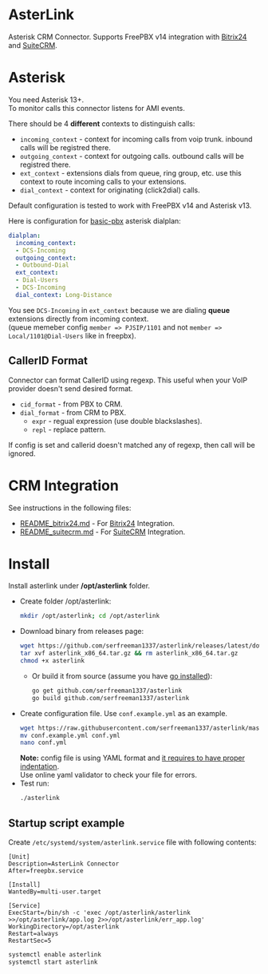 # AsterLink
Asterisk CRM Connector. 
Supports FreePBX v14 integration with [Bitrix24](https://github.com/serfreeman1337/asterlink/blob/master/README_bitrix24.md) and [SuiteCRM](https://github.com/serfreeman1337/asterlink/blob/master/README_suitecrm.md).

# Asterisk
You need Asterisk 13+.  
To monitor calls this connector listens for AMI events.

There should be 4 **different** contexts to distinguish calls:
* `incoming_context` - context for incoming calls from voip trunk. inbound calls will be registred there.
* `outgoing_context` - context for outgoing calls. outbound calls will be registred there.
* `ext_context` - extensions dials from queue, ring group, etc. use this context to route incoming calls to your extensions.
* `dial_context` - context for originating (click2dial) calls.

Default configuration is tested to work with FreePBX v14 and Asterisk v13.

Here is configuration for [basic-pbx](https://github.com/asterisk/asterisk/blob/master/configs/basic-pbx/extensions.conf) asterisk dialplan:
```yml
dialplan:
  incoming_context:
  - DCS-Incoming
  outgoing_context:
  - Outbound-Dial
  ext_context:
  - Dial-Users
  - DCS-Incoming
  dial_context: Long-Distance
```
You see `DCS-Incoming` in `ext_context` because we are dialing **queue** extensions directly from incoming context.  
(queue memeber config `member => PJSIP/1101` and not `member => Local/1101@Dial-Users` like in freepbx).

## CallerID Format
Connector can format CallerID using regexp. This useful when your VoIP provider doesn't send desired format. 

* `cid_format` - from PBX to CRM.
* `dial_format` - from CRM to PBX.
  * `expr` - regual expression (use double blackslashes).
  * `repl` - replace pattern.

If config is set and callerid doesn't matched any of regexp, then call will be ignored.

# CRM Integration
See instructions in the following files:
* [README_bitrix24.md](https://github.com/serfreeman1337/asterlink/blob/master/README_bitrix24.md) - For [Bitrix24](https://www.bitrix24.com/) Integration.
* [README_suitecrm.md](https://github.com/serfreeman1337/asterlink/blob/master/README_suitecrm.md) - For [SuiteCRM](https://suitecrm.com/) Integration.

# Install
Install asterlink under **/opt/asterlink** folder.
* Create folder /opt/asterlink:
  ```bash
  mkdir /opt/asterlink; cd /opt/asterlink
  ```
* Download binary from releases page:
  ```bash
  wget https://github.com/serfreeman1337/asterlink/releases/latest/download/asterlink_x86_64.tar.gz
  tar xvf asterlink_x86_64.tar.gz && rm asterlink_x86_64.tar.gz
  chmod +x asterlink
  ```
  * Or build it from source (assume you have [go installed](https://go.dev/doc/install)):
    ```bash
    go get github.com/serfreeman1337/asterlink
    go build github.com/serfreeman1337/asterlink
    ```
* Create configuration file. Use `conf.example.yml` as an example.
  ```bash
  wget https://raw.githubusercontent.com/serfreeman1337/asterlink/master/conf.example.yml
  mv conf.example.yml conf.yml
  nano conf.yml
  ```
  **Note:** config file is using YAML format and <ins>it requires to have proper indentation</ins>.  
  Use online yaml validator to check your file for errors.
* Test run:
  ```bash
  ./asterlink
  ```

## Startup script example
Create `/etc/systemd/system/asterlink.service` file with following contents:
```
[Unit]
Description=AsterLink Connector
After=freepbx.service

[Install]
WantedBy=multi-user.target

[Service]
ExecStart=/bin/sh -c 'exec /opt/asterlink/asterlink >>/opt/asterlink/app.log 2>>/opt/asterlink/err_app.log'
WorkingDirectory=/opt/asterlink
Restart=always
RestartSec=5
```
```bash
systemctl enable asterlink
systemctl start asterlink
```